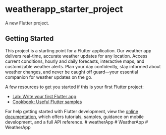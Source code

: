 # weatherapp_starter_project

A new Flutter project.

## Getting Started

This project is a starting point for a Flutter application.
Our weather app delivers real-time, accurate weather updates for any location. Access current conditions, hourly and daily forecasts, interactive maps, and customizable weather alerts. Plan your day confidently, stay informed about weather changes, and never be caught off guard—your essential companion for weather updates on the go.

A few resources to get you started if this is your first Flutter project:

- [Lab: Write your first Flutter app](https://docs.flutter.dev/get-started/codelab)
- [Cookbook: Useful Flutter samples](https://docs.flutter.dev/cookbook)

For help getting started with Flutter development, view the
[online documentation](https://docs.flutter.dev/), which offers tutorials,
samples, guidance on mobile development, and a full API reference.
#   w e a t h e r A p p 
 
 #   W e a t h e r A p p 
 
 #   W e a t h e r A p p 
 
 
